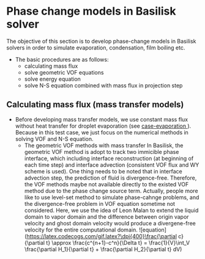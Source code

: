 # Phase change models in Basilisk solver #

The objective of this section is to develop phase-change models in Basilisk solvers in order to simulate evaporation, condensation, film boiling etc.
- The basic procedures are as follows:
    - calculating mass flux
    - solve geometric VOF equations
    - solve energy equation
    - solve N-S equation combined with mass flux in projection step
## Calculating mass flux (mass transfer models)
- Before developing mass transfer models, we use constant mass flux without heat transfer for droplet evaporation (see <a href = "https://github.com/GabrielGLK/thesis-cases/tree/master/phase-change/test_cases/mass_constant" > case-evaporation  </a> ). Because in this test case, we just focus on the numerical methods in solving VOF and N-S equation. 
    - The geometric VOF methods with mass transfer
        In Basilisk, the geometric VOF method is adopt to track two immicible phase interface, which including interface reconstruction (at beginning of each time step) and interface advection (consistent VOF flux and WY scheme is used). One thing needs to be noted that in interface advection step, the prediction of fluid is divergence-free. Therefore, the VOF methods maybe not available directly to the existed VOF method due to the phase change source term. Actually, people more like to use level-set method to simulate phase-cahnge problems, and the divergence-free problem in VOF equation sometime not considered. Here, we use the idea of Leon Malan to extend the liquid domain to vapor domain and the difference between origin vapor velocity and ghost domain velocity would produce a divergene-free velocity for the entire computational domain.
        ![equation](https://latex.codecogs.com/gif.latex?\dpi{400}\frac{\partial c}{\partial t}   \approx \frac{c^{n+1}-c^n}{\Delta t} = \frac{1}{V}\int_V \frac{\partial H_1}{\partial t} + \frac{\partial H_2}{\partial t} dV)